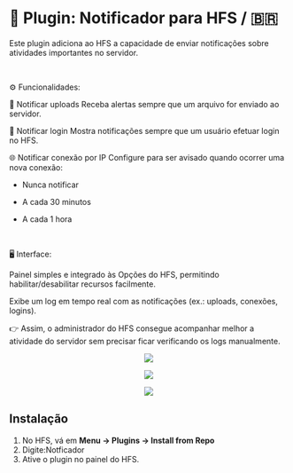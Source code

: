 # 📌 Plugin: Notificador para HFS / 🇧🇷​

Este plugin adiciona ao HFS a capacidade de enviar notificações sobre atividades importantes no servidor.

 

⚙️ Funcionalidades:

🔔 Notificar uploads
Receba alertas sempre que um arquivo for enviado ao servidor.

👤 Notificar login
Mostra notificações sempre que um usuário efetuar login no HFS.

🌐 Notificar conexão por IP
Configure para ser avisado quando ocorrer uma nova conexão:

* Nunca notificar

* A cada 30 minutos

* A cada 1 hora

 

🖥️ Interface:

Painel simples e integrado às Opções do HFS, permitindo habilitar/desabilitar recursos facilmente.

Exibe um log em tempo real com as notificações (ex.: uploads, conexões, logins).

👉 Assim, o administrador do HFS consegue acompanhar melhor a atividade do servidor sem precisar ficar verificando os logs manualmente.

<p align="center">
  <img src="https://github.com/user-attachments/assets/9106806d-db40-4c95-b636-f86b4c73c13b" />
</p>
<p align="center">
  <img src="https://github.com/user-attachments/assets/a84ccd7d-1179-4f5f-8217-8edf327d123e" />
</p>
<p align="center">
  <img src="https://github.com/user-attachments/assets/03a79254-7aa9-451c-a76b-9fef93b2e3b8" />
</p>


## Instalação
1. No HFS, vá em **Menu → Plugins → Install from Repo**
2. Digite:Notficador
3. Ative o plugin no painel do HFS.
